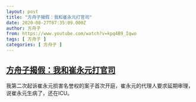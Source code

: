 ```yaml
---
layout: post
title: "方舟子揭假：我和崔永元打官司"
date: 2020-08-27T07:35:09.000Z
author: 方舟子
from: https://www.youtube.com/watch?v=kpq4B9_Iqwo
tags: [ 方舟子 ]
categories: [ 方舟子 ]
---
```

<!--1598513709000-->
[方舟子揭假：我和崔永元打官司](https://www.youtube.com/watch?v=kpq4B9_Iqwo)
------

<div>
我第二次起诉崔永元损害名誉权的案子首次开庭，崔永元的代理人要求延期审理，说崔永元生病了，还在ICU。
</div>
